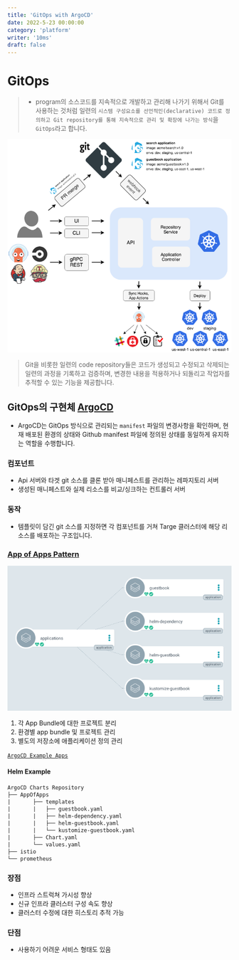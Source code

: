 ```yaml
---
title: 'GitOps with ArgoCD'
date: 2022-5-23 00:00:00
category: 'platform'
writer: '10ms'
draft: false
---
```


# GitOps
> - program의 소스코드를 지속적으로 개발하고 관리해 나가기 위해서 Git를 사용하는 것처럼 일련의 `시스템 구성요소를 선언적인(declarative) 코드로 정의하고 Git repository를 통해 지속적으로 관리 및 확장에 나가는 방식`을 `GitOps`라고 합니다.

![](./images/2022-05-23-23-43-57.png)

> Git을 비롯한 일련의 code repository들은 코드가 생성되고 수정되고 삭제되는 일련의 과정을 기록하고 검증하며, 변경한 내용을 적용하거나 되돌리고 작업자를 추적할 수 있는 기능을 제공합니다.

## GitOps의 구현체 [ArgoCD](https://argoproj.github.io/argo-cd/)
* ArgoCD는 GitOps 방식으로 관리되는 `manifest` 파일의 변경사항을 확인하며, 현재 배포된 환경의 상태와 Github manifest 파일에 정의된 상태를 동일하게 유지하는 역할을 수행합니다.

### 컴포넌트
* Api 서버와 타겟 git 소스를 클론 받아 매니페스트를 관리하는 레파지토리 서버
* 생성된 매니페스트와 실제 리소스를 비교/싱크하는 컨트롤러 서버

### 동작
* 템플릿이 담긴 git 소스를 지정하면 각 컴포넌트를 거쳐 Targe 클러스터에 해당 리소스를 배포하는 구조입니다.

### [App of Apps Pattern](https://argoproj.github.io/argo-cd/operator-manual/cluster-bootstrapping/#app-of-apps-pattern)
![](./images/2022-05-23-23-54-11.png)

1. 각 App Bundle에 대한 프로젝트 분리
2. 환경별 app bundle 및 프로젝트 관리
3. 별도의 저장소에 애플리케이션 정의 관리

[`ArgoCD Example Apps`](https://github.com/argoproj/argocd-example-apps)

#### Helm Example
```
ArgoCD Charts Repository
├── AppOfApps
|       ├── templates
|       |   ├── guestbook.yaml
|       |   ├── helm-dependency.yaml
|       |   ├── helm-guestbook.yaml
|       |   └── kustomize-guestbook.yaml
|       ├── Chart.yaml
|       └── values.yaml
├── istio
└── prometheus
```

### 장점
* 인프라 스트럭쳐 가시성 향상
* 신규 인프라 클러스터 구성 속도 향상
* 클러스터 수정에 대한 히스토리 추적 가능

### 단점
* 사용하기 어려운 서비스 형태도 있음
